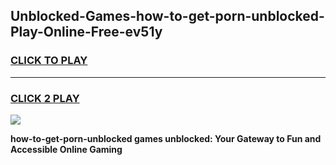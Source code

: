 
## Unblocked-Games-how-to-get-porn-unblocked-Play-Online-Free-ev51y
<h3>
<a href="https://premium76.site?title=how-to-get-porn-unblocked&ref=26A">CLICK TO PLAY</a></h3>
<hr>

<h3>
<a href="https://premium76.site?title=how-to-get-porn-unblocked&ref=26A">CLICK 2 PLAY</a>
  
</h3>

<a href="https://premium76.site?title=how-to-get-porn-unblocked&ref=26A"><img src="https://clearcache.store/games.png"></a>


**how-to-get-porn-unblocked games unblocked: Your Gateway to Fun and Accessible Online Gaming**
